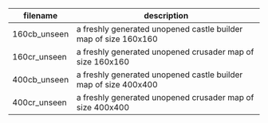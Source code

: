 |filename|description|
|---|---|
|160cb_unseen|a freshly generated unopened castle builder map of size 160x160|
|160cr_unseen|a freshly generated unopened crusader map of size 160x160|
|400cb_unseen|a freshly generated unopened castle builder map of size 400x400|
|400cr_unseen|a freshly generated unopened crusader map of size 400x400|